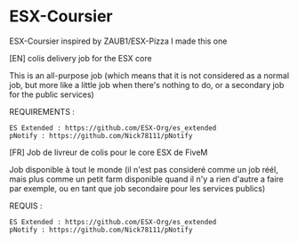 # ESX-Coursier
ESX-Coursier
inspired by ZAUB1/ESX-Pizza
I made this one


[EN] colis delivery job for the ESX core

This is an all-purpose job (which means that it is not considered as a normal job, but more like a little job when there's nothing to do, or a secondary job for the public services)



REQUIREMENTS :

    ES Extended : https://github.com/ESX-Org/es_extended
    pNotify : https://github.com/Nick78111/pNotify
    

[FR] Job de livreur de colis pour le core ESX de FiveM

Job disponible à tout le monde (il n'est pas consideré comme un job réél, mais plus comme un petit farm disponible quand il n'y a rien d'autre a faire par exemple, ou en tant que job secondaire pour les services publics)


REQUIS :

    ES Extended : https://github.com/ESX-Org/es_extended
    pNotify : https://github.com/Nick78111/pNotify
